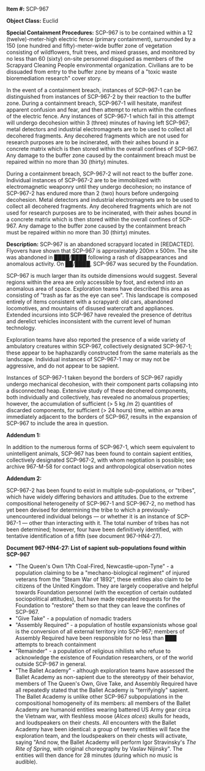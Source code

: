 **Item #:** SCP-967

**Object Class:** Euclid

**Special Containment Procedures:** SCP-967 is to be contained within a 12 (twelve)-meter-high electric fence (primary containment), surrounded by a 150 (one hundred and fifty)-meter-wide buffer zone of vegetation consisting of wildflowers, fruit trees, and mixed grasses, and monitored by no less than 60 (sixty) on-site personnel disguised as members of the Scrapyard Cleaning People environmental organization. Civilians are to be dissuaded from entry to the buffer zone by means of a "toxic waste bioremediation research" cover story.

In the event of a containment breach, instances of SCP-967-1 can be distinguished from instances of SCP-967-2 by their reaction to the buffer zone. During a containment breach, SCP-967-1 will hesitate, manifest apparent confusion and fear, and then attempt to return within the confines of the electric fence. Any instances of SCP-967-1 which fail in this attempt will undergo decohesion within 3 (three) minutes of having left SCP-967; metal detectors and industrial electromagnets are to be used to collect all decohered fragments. Any decohered fragments which are not used for research purposes are to be incinerated, with their ashes bound in a concrete matrix which is then stored within the overall confines of SCP-967. Any damage to the buffer zone caused by the containment breach must be repaired within no more than 30 (thirty) minutes.

During a containment breach, SCP-967-2 will not react to the buffer zone. Individual instances of SCP-967-2 are to be immobilized with electromagnetic weaponry until they undergo decohesion; no instance of SCP-967-2 has endured more than 2 (two) hours before undergoing decohesion. Metal detectors and industrial electromagnets are to be used to collect all decohered fragments. Any decohered fragments which are not used for research purposes are to be incinerated, with their ashes bound in a concrete matrix which is then stored within the overall confines of SCP-967. Any damage to the buffer zone caused by the containment breach must be repaired within no more than 30 (thirty) minutes.

**Description:** SCP-967 is an abandoned scrapyard located in \[REDACTED\]. Flyovers have shown that SCP-967 is approximately 200m x 500m. The site was abandoned in ████/████ following a rash of disappearances and anomalous activity. On ██/████, SCP-967 was secured by the Foundation.

SCP-967 is much larger than its outside dimensions would suggest. Several regions within the area are only accessible by foot, and extend into an anomalous area of space. Exploration teams have described this area as consisting of "trash as far as the eye can see". This landscape is composed entirely of items consistent with a scrapyard: old cars, abandoned locomotives, and mountains of disused watercraft and appliances. Extended incursions into SCP-967 have revealed the presence of detritus and derelict vehicles inconsistent with the current level of human technology.

Exploration teams have also reported the presence of a wide variety of ambulatory creatures within SCP-967, collectively designated SCP-967-1; these appear to be haphazardly constructed from the same materials as the landscape. Individual instances of SCP-967-1 may or may not be aggressive, and do not appear to be sapient.

Instances of SCP-967-1 taken beyond the borders of SCP-967 rapidly undergo mechanical decohesion, with their component parts collapsing into a disconnected heap. Extensive study of these decohered components, both individually and collectively, has revealed no anomalous properties; however, the accumulation of sufficient (> 5 kg /m 2) quantities of discarded components, for sufficient (> 24 hours) time, within an area immediately adjacent to the borders of SCP-967, results in the expansion of SCP-967 to include the area in question.

**Addendum 1:**

In addition to the numerous forms of SCP-967-1, which seem equivalent to unintelligent animals, SCP-967 has been found to contain sapient entities, collectively designated SCP-967-2, with whom negotiation is possible; see archive 967-M-58 for contact logs and anthropological observation notes

**Addendum 2:**

SCP-967-2 has been found to exist in multiple sub-populations, or "tribes", which have widely differing behaviors and attitudes. Due to the extreme compositional heterogeneity of SCP-967-1 and SCP-967-2, no method has yet been devised for determining the tribe to which a previously-unencountered individual belongs — or whether it is an instance of SCP-967-1 — other than interacting with it. The total number of tribes has not been determined; however, four have been definitively identified, with tentative identification of a fifth (see document 967-HN4-27).

**Document 967-HN4-27: List of sapient sub-populations found within SCP-967**

*   "The Queen's Own 17th Coal-Fired, Newcastle-upon-Tyne" - a population claiming to be a "mechano-biological regiment" of injured veterans from the "Steam War of 1892", these entities also claim to be citizens of the United Kingdom. They are largely cooperative and helpful towards Foundation personnel (with the exception of certain outdated sociopolitical attitudes), but have made repeated requests for the Foundation to "restore" them so that they can leave the confines of SCP-967.
*   "Give Take" - a population of nomadic traders
*   "Assembly Required" - a population of hostile expansionists whose goal is the conversion of all external territory into SCP-967; members of Assembly Required have been responsible for no less than ███ attempts to breach containment
*   "Remainder" - a population of religious nihilists who refuse to acknowledge the existence of Foundation researchers, or of the world outside SCP-967 in general.
*   "The Ballet Academy" - although exploration teams have assessed the Ballet Academy as non-sapient due to the stereotypy of their behavior, members of The Queen's Own, Give Take, and Assembly Required have all repeatedly stated that the Ballet Academy is "terrifyingly" sapient. The Ballet Academy is unlike other SCP-967 subpopulations in the compositional homogeneity of its members: all members of the Ballet Academy are humanoid entities wearing battered US Army gear circa the Vietnam war, with fleshless moose (_Alces alces_) skulls for heads, and loudspeakers on their chests. All encounters with the Ballet Academy have been identical: a group of twenty entities will face the exploration team, and the loudspeakers on their chests will activate, saying "And now, the Ballet Academy will perform Igor Stravinsky's _The Rite of Spring_, with original choreography by Vaslav Nijinsky". The entities will then dance for 28 minutes (during which no music is audible).